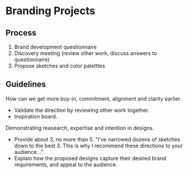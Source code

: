 # Branding Projects


## Process

1. Brand development questionnaire
1. Discovery meeting (review other work, discuss answers to questionnaire)
1. Propose sketches and color paletttes

## Guidelines

How can we get more buy-in, commitment, alignment and clarity earlier.
  * Validate the direction by reviewing other work together.
  * Inspiration board.

Demonstrating reasearch, expertise and intention in designs.
  * Provide about 3, no more than 5. "I've narrowed dozens of sketches down to the best 3. This is why I recommend these directions to your audience..."
  * Explain how the proposed designs capture their desired brand requirements, and appeal to the audience.

